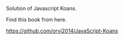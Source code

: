 Solution of Javascript Koans. 

Find this book from here.

https://github.com/orvi2014/JavaScript-Koans
